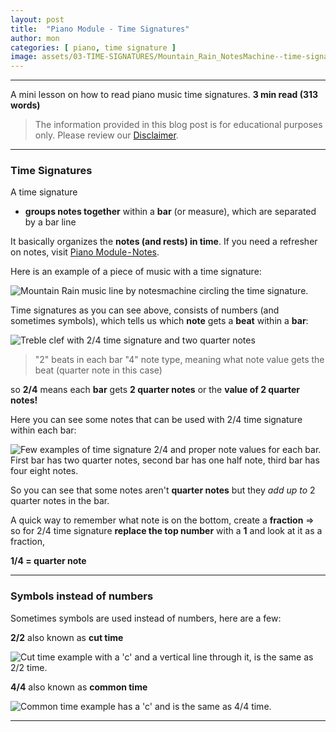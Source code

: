 ```yaml
---
layout: post
title:  "Piano Module - Time Signatures"
author: mon
categories: [ piano, time signature ]
image: assets/03-TIME-SIGNATURES/Mountain_Rain_NotesMachine--time-signature.png
---
```

---

A mini lesson on how to read piano music time signatures. **3 min read (313 words)**

> The information provided in this blog post is for educational purposes only. Please review our [Disclaimer](https://notesmachine.com/legal#disclaimer).

---

### Time Signatures

A time signature

- **groups notes together** within a **bar** (or measure), which are separated by a bar line

It basically organizes the **notes (and rests) in time**. If you need a refresher on notes, visit [Piano Module - Notes](/piano-module-notes/).

Here is an example of a piece of music with a time signature:

![Mountain Rain music line by notesmachine circling the time signature.](https://m-piechatzek.github.io/notesmachinezzzz/assets/03-TIME-SIGNATURES/Mountain_Rain_NotesMachine--time-signature.png)

Time signatures as you can see above, consists of numbers (and sometimes symbols), which tells us which **note** gets a **beat** within a **bar**:

![Treble clef with 2/4 time signature and two quarter notes](https://m-piechatzek.github.io/notesmachinezzzz/assets/03-TIME-SIGNATURES/time-signature--2-4.png "Treble clef 2/4 time")

> "2" beats in each bar
> "4" note type, meaning what note value gets the beat (quarter note in this case)

so **2/4** means each **bar** gets **2 quarter notes** or the **value of 2 quarter notes!**

Here you can see some notes that can be used with 2/4 time signature within each bar:

![Few examples of time signature 2/4 and proper note values for each bar. First bar has two quarter notes, second bar has one half note, third bar has four eight notes.](https://m-piechatzek.github.io/notesmachinezzzz/assets/03-TIME-SIGNATURES/time-signature--2-4-notes.png "2/4 time signature")


So you can see that some notes aren't **quarter notes** but they _add up to_ 2 quarter notes in the bar.

A quick way to remember what note is on the bottom, create a **fraction** => so for 2/4 time signature **replace the top number** with a **1** and look at it as a fraction, 

**1/4 = quarter note**

---

### Symbols instead of numbers

Sometimes symbols are used instead of numbers, here are a few:

**2/2** also known as **cut time**

![Cut time example with a 'c' and a vertical line through it, is the same as 2/2 time.](https://m-piechatzek.github.io/notesmachinezzzz/assets/03-TIME-SIGNATURES/time-signature--symbols-2-2.png "Cut time")

**4/4** also known as **common time**

![Common time example has a 'c' and is the same as 4/4 time.](https://m-piechatzek.github.io/notesmachinezzzz/assets/03-TIME-SIGNATURES/time-signature--symbols.png "Common time")

---
